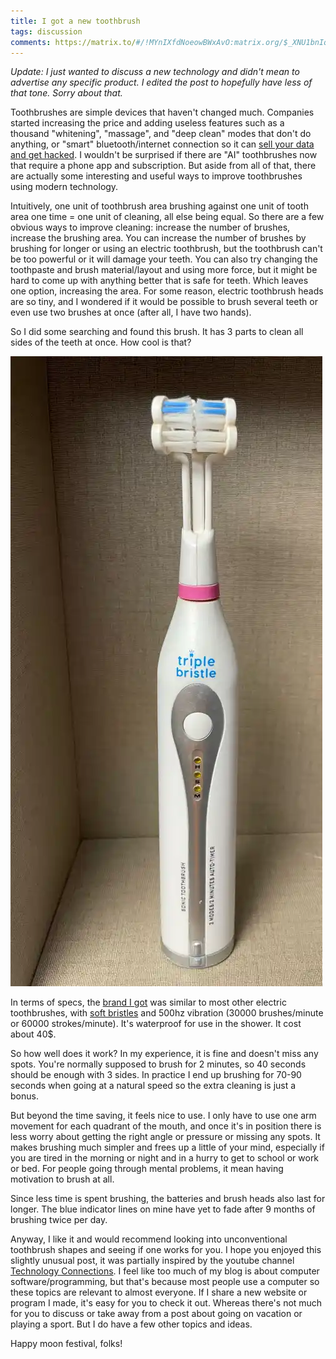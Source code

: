 ```yaml
---
title: I got a new toothbrush
tags: discussion
comments: https://matrix.to/#/!MYnIXfdNoeowBWxAvO:matrix.org/$_XNU1bnIq6H74w_S79y-Al51H5h2mb8OajaTXnFNBZk?via=matrix.org
---
```


*Update: I just wanted to discuss a new technology and didn't mean to advertise any specific product. I edited the post to hopefully have less of that tone. Sorry about that.*

Toothbrushes are simple devices that haven't changed much. Companies started increasing the price and adding useless features such as a thousand "whitening", "massage", and "deep clean" modes that don't do anything, or "smart" bluetooth/internet connection so it can [sell your data and get hacked](https://piped.stellar.afs.ovh/watch?v=L6vLvpsrAqs). I wouldn't be surprised if there are "AI" toothbrushes now that require a phone app and subscription. But aside from all of that, there are actually some interesting and useful ways to improve toothbrushes using modern technology.

Intuitively, one unit of toothbrush area brushing against one unit of tooth area one time = one unit of cleaning, all else being equal. So there are a few obvious ways to improve cleaning: increase the number of brushes, increase the brushing area. You can increase the number of brushes by brushing for longer or using an electric toothbrush, but the toothbrush can't be too powerful or it will damage your teeth. You can also try changing the toothpaste and brush material/layout and using more force, but it might be hard to come up with anything better that is safe for teeth. Which leaves one option, increasing the area. For some reason, electric toothbrush heads are so tiny, and I wondered if it would be possible to brush several teeth or even use two brushes at once (after all, I have two hands).

So I did some searching and found this brush. It has 3 parts to clean all sides of the teeth at once. How cool is that?

![toothbrush](/assets/images/2024-11-01-weather-report/ima_025b8cd.webp)

In terms of specs, the [brand I got](https://www.amazon.com/Triple-Bristle-Sonic-Blue-Brush/dp/B09PQP4DSX) was similar to most other electric toothbrushes, with [soft bristles](https://www.ada.org/resources/ada-library/oral-health-topics/toothbrushes/) and 500hz vibration (30000 brushes/minute or 60000 strokes/minute). It's waterproof for use in the shower. It cost about 40$.

So how well does it work? In my experience, it is fine and doesn't miss any spots. You're normally supposed to brush for 2 minutes, so 40 seconds should be enough with 3 sides. In practice I end up brushing for 70-90 seconds when going at a natural speed so the extra cleaning is just a bonus.

But beyond the time saving, it feels nice to use. I only have to use one arm movement for each quadrant of the mouth, and once it's in position there is less worry about getting the right angle or pressure or missing any spots. It makes brushing much simpler and frees up a little of your mind, especially if you are tired in the morning or night and in a hurry to get to school or work or bed. For people going through mental problems, it mean having motivation to brush at all.

Since less time is spent brushing, the batteries and brush heads also last for longer. The blue indicator lines on mine have yet to fade after 9 months of brushing twice per day.

Anyway, I like it and would recommend looking into unconventional toothbrush shapes and seeing if one works for you. I hope you enjoyed this slightly unusual post, it was partially inspired by the youtube channel [Technology Connections](https://www.youtube.com/channel/UCy0tKL1T7wFoYcxCe0xjN6Q). I feel like too much of my blog is about computer software/programming, but that's because most people use a computer so these topics are relevant to almost everyone. If I share a new website or program I made, it's easy for you to check it out. Whereas there's not much for you to discuss or take away from a post about going on vacation or playing a sport. But I do have a few other topics and ideas.

Happy moon festival, folks!